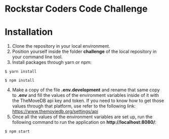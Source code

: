 # Rockstar Coders Code Challenge

# Installation

1. Clone the repository in your local environment.
2. Position yourself inside the folder **challenge** of the local repository in your command line tool.
3. Install packages through yarn or npm:
```
$ yarn install
```
```
$ npm install
```
4. Make a copy of the file **.env.development** and rename that same copy to **.env** and fill the values of the environment variables inside of it with the TheMoveDB api key and token. If you need to know how to get those values through that platform, use refer to the following link: https://www.themoviedb.org/settings/api
5. Once all the values of the environment variables are set up, run the following command to run the application on **http://localhost:8080/**:
```
$ npm start
```

